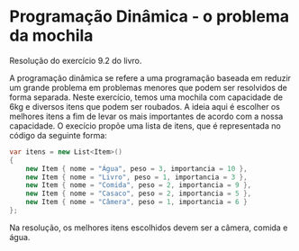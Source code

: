 # Programação Dinâmica - o problema da mochila
Resolução do exercício 9.2 do livro.

A programação dinâmica se refere a uma programação baseada em reduzir um grande problema em problemas menores que podem ser resolvidos de forma separada. Neste exercício, temos uma mochila com capacidade de 6kg e diversos itens que podem ser roubados. A ideia aqui é escolher os melhores itens a fim de levar os mais importantes de acordo com a nossa capacidade. 
O execício propõe uma lista de itens, que é representada no código da seguinte forma:

```csharp
var itens = new List<Item>()
{
    new Item { nome = "Água", peso = 3, importancia = 10 },
    new Item { nome = "Livro", peso = 1, importancia = 3 },
    new Item { nome = "Comida", peso = 2, importancia = 9 },
    new Item { nome = "Casaco", peso = 2, importancia = 5 },
    new Item { nome = "Câmera", peso = 1, importancia = 6 }
};
```

Na resolução, os melhores itens escolhidos devem ser a câmera, comida e água.
